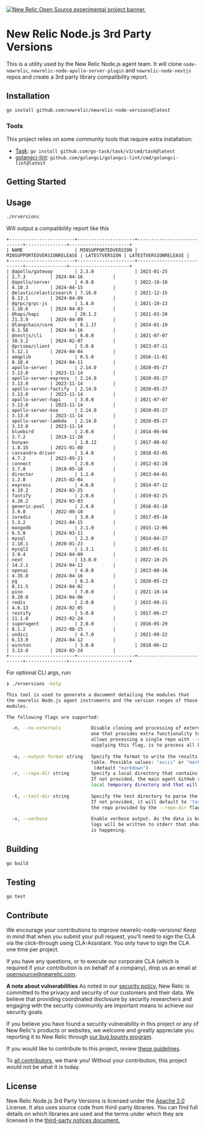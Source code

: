 <a href="https://opensource.newrelic.com/oss-category/#new-relic-experimental"><picture><source media="(prefers-color-scheme: dark)" srcset="https://github.com/newrelic/opensource-website/raw/main/src/images/categories/dark/Experimental.png"><source media="(prefers-color-scheme: light)" srcset="https://github.com/newrelic/opensource-website/raw/main/src/images/categories/Experimental.png"><img alt="New Relic Open Source experimental project banner." src="https://github.com/newrelic/opensource-website/raw/main/src/images/categories/Experimental.png"></picture></a>

# New Relic Node.js 3rd Party Versions
This is a utility used by the New Relic Node.js agent team.  It will clone `node-newrelic`, `newrelic-node-apollo-server-plugin` and `newrelic-node-nextjs` repos and create a 3rd party library compatibility report.

## Installation

```sh
go install github.com/newrelic/newrelic-node-versions@latest
```

### Tools

This project relies on some community tools that require extra installation:

+ [Task](https://taskfile.dev): `go install github.com/go-task/task/v3/cmd/task@latest`
+ [golangci-lint](https://golangci-lint.run): `github.com/golangci/golangci-lint/cmd/golangci-lint@latest`

## Getting Started

## Usage

```sh
./nrversions
```

Will output a compatibility report like this

```
+------------------------+---------------------+----------------------------+---------------+----------------------+
| NAME                   | MINSUPPORTEDVERSION | MINSUPPORTEDVERSIONRELEASE | LATESTVERSION | LATESTVERSIONRELEASE |
+------------------------+---------------------+----------------------------+---------------+----------------------+
| @apollo/gateway        | 2.3.0               | 2023-01-25                 | 2.7.3         | 2024-04-16           |
| @apollo/server         | 4.0.0               | 2022-10-10                 | 4.10.3        | 2024-04-15           |
| @elastic/elasticsearch | 7.16.0              | 2021-12-15                 | 8.13.1        | 2024-04-09           |
| @grpc/grpc-js          | 1.4.0               | 2021-10-13                 | 1.10.6        | 2024-04-03           |
| @hapi/hapi             | 20.1.2              | 2021-03-20                 | 21.3.9        | 2024-04-09           |
| @langchain/core        | 0.1.17              | 2024-01-19                 | 0.1.58        | 2024-04-16           |
| @nestjs/cli            | 8.0.0               | 2021-07-07                 | 10.3.2        | 2024-02-07           |
| @prisma/client         | 5.0.0               | 2023-07-11                 | 5.12.1        | 2024-04-04           |
| amqplib                | 0.5.0               | 2016-11-01                 | 0.10.4        | 2024-04-11           |
| apollo-server          | 2.14.0              | 2020-05-27                 | 3.13.0        | 2023-11-14           |
| apollo-server-express  | 2.14.0              | 2020-05-27                 | 3.13.0        | 2023-11-14           |
| apollo-server-fastify  | 2.14.0              | 2020-05-27                 | 3.13.0        | 2023-11-14           |
| apollo-server-hapi     | 3.0.0               | 2021-07-07                 | 3.13.0        | 2023-11-14           |
| apollo-server-koa      | 2.14.0              | 2020-05-27                 | 3.13.0        | 2023-11-14           |
| apollo-server-lambda   | 2.14.0              | 2020-05-27                 | 3.13.0        | 2023-11-14           |
| bluebird               | 2.0.0               | 2014-06-04                 | 3.7.2         | 2019-11-28           |
| bunyan                 | 1.8.12              | 2017-08-02                 | 1.8.15        | 2021-01-08           |
| cassandra-driver       | 3.4.0               | 2018-02-05                 | 4.7.2         | 2023-09-21           |
| connect                | 2.0.0               | 2012-02-28                 | 3.7.0         | 2019-05-18           |
| director               | 1.2.0               | 2013-04-01                 | 1.2.8         | 2015-02-04           |
| express                | 4.6.0               | 2014-07-12                 | 4.19.2        | 2024-03-25           |
| fastify                | 2.0.0               | 2019-02-25                 | 4.26.2        | 2024-03-03           |
| generic-pool           | 2.4.0               | 2016-01-18                 | 3.9.0         | 2022-09-10           |
| ioredis                | 3.0.0               | 2017-05-18                 | 5.3.2         | 2023-04-15           |
| mongodb                | 2.1.0               | 2015-12-06                 | 6.5.0         | 2024-03-11           |
| mysql                  | 2.2.0               | 2014-04-27                 | 2.18.1        | 2020-01-23           |
| mysql2                 | 1.3.1               | 2017-05-31                 | 3.9.4         | 2024-04-09           |
| next                   | 13.0.0              | 2022-10-25                 | 14.2.1        | 2024-04-12           |
| openai                 | 4.0.0               | 2023-08-16                 | 4.35.0        | 2024-04-16           |
| pg                     | 8.2.0               | 2020-05-13                 | 8.11.5        | 2024-04-02           |
| pino                   | 7.0.0               | 2021-10-14                 | 8.20.0        | 2024-04-06           |
| redis                  | 2.0.0               | 2015-09-21                 | 4.6.13        | 2024-02-05           |
| restify                | 5.0.0               | 2017-06-27                 | 11.1.0        | 2023-02-24           |
| superagent             | 2.0.0               | 2016-05-29                 | 8.1.2         | 2023-08-15           |
| undici                 | 4.7.0               | 2021-09-22                 | 6.13.0        | 2024-04-12           |
| winston                | 3.0.0               | 2018-06-12                 | 3.13.0        | 2024-03-24           |
+------------------------+---------------------+----------------------------+---------------+----------------------+
```

For optional CLI args, run:

```sh
❯ ./nrversions -help

This tool is used to generate a document detailing the modules that
the newrelic Node.js agent instruments and the version ranges of those
modules.

The following flags are supported:

  -n, --no-externals           Disable cloning and processing of external repos. An external repo is
                               one that provides extra functionality to the "newrelic" module. This
                               allows processing a single repo with --repo-dir. The default, i.e. not
                               supplying this flag, is to process all known external repos.
                               
  -o, --output-format string   Specify the format to write the results as. The default is an ASCII
                               table. Possible values: "ascii" or "markdown".
                                (default "markdown")
  -r, --repo-dir string        Specify a local directory that contains a Node.js instrumentation repo.
                               If not provided, the main agent GitHub repository will be cloned to a
                               local temporary directory and that will be used.
                               
  -t, --test-dir string        Specify the test directory to parse the package.json files.
                               If not provided, it will default to 'test/versioned'. This applies to
                               the repo provided by the --repo-dir flag.
                                
  -v, --verbose                Enable verbose output. As the data is being loaded and parsed various
                               logs will be written to stderr that should give indicators of what
                               is happening.
```

## Building

```sh
go build
```

## Testing

```sh
go test

```

## Contribute

We encourage your contributions to improve newrelic-node-versions! Keep in mind that when you submit your pull request, you'll need to sign the CLA via the click-through using CLA-Assistant. You only have to sign the CLA one time per project.

If you have any questions, or to execute our corporate CLA (which is required if your contribution is on behalf of a company), drop us an email at opensource@newrelic.com.

**A note about vulnerabilities**
As noted in our [security policy](./SECURITY.md), New Relic is committed to the privacy and security of our customers and their data. We believe that providing coordinated disclosure by security researchers and engaging with the security community are important means to achieve our security goals.

If you believe you have found a security vulnerability in this project or any of New Relic's products or websites, we welcome and greatly appreciate you reporting it to New Relic through [our bug bounty program](https://docs.newrelic.com/docs/security/security-privacy/information-security/report-security-vulnerabilities/).

If you would like to contribute to this project, review [these guidelines](./CONTRIBUTING.md).

To [all contributors](https://github.com/newrelic/newrelic-node-versions/graphs/contributors), we thank you!  Without your contribution, this project would not be what it is today. 

## License
New Relic Node.js 3rd Party Versions is licensed under the [Apache 2.0](http://apache.org/licenses/LICENSE-2.0.txt) License. It also uses source code from third-party libraries. You can find full details on which libraries are used and the terms under which they are licensed in the [third-party notices document.](THIRD_PARTY_NOTICES.md)
